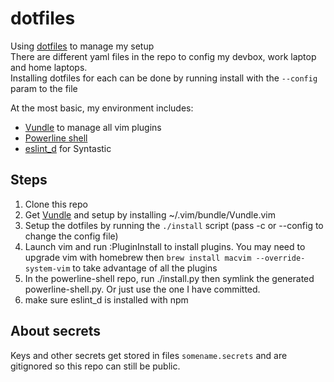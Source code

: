 # dotfiles

Using [dotfiles](https://dotfiles.github.io/) to manage my setup  
There are different yaml files in the repo to config my devbox, work laptop and home laptops.  
Installing dotfiles for each can be done by running install with the `--config` param to the file

At the most basic, my environment includes:  
* [Vundle](https://github.com/VundleVim/Vundle.vim) to manage all vim plugins  
* [Powerline shell](https://github.com/banga/powerline-shell)
* [eslint_d](https://www.npmjs.com/package/eslint_d) for Syntastic

## Steps
1. Clone this repo  
2. Get [Vundle](https://github.com/VundleVim/Vundle.vim) and setup by installing  ~/.vim/bundle/Vundle.vim  
3. Setup the dotfiles by running the `./install` script (pass -c or --config to change the config file)  
3. Launch vim and run :PluginInstall to install plugins. You may need to upgrade vim with homebrew then `brew install macvim --override-system-vim` to take advantage of all the plugins
4. In the powerline-shell repo, run ./install.py then symlink the generated powerline-shell.py. Or just use the one I have committed.
5. make sure eslint_d is installed with npm

## About secrets
Keys and other secrets get stored in files `somename.secrets` and are gitignored so this repo can still be public.
